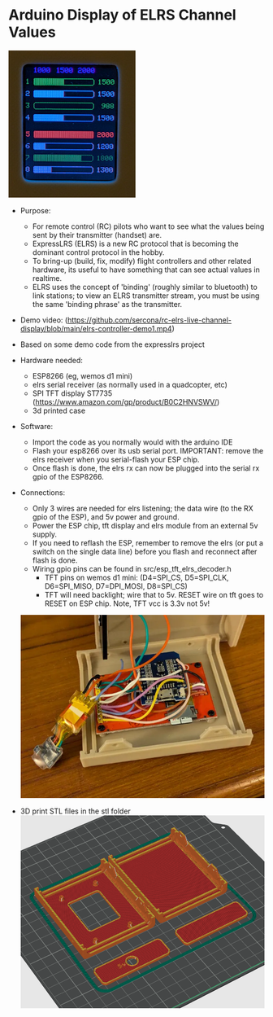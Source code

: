 # Arduino Display of ELRS Channel Values

![display](tft_channel_display.jpg)

* Purpose:
  - For remote control (RC) pilots who want to see what the values being sent by their transmitter (handset) are.
  - ExpressLRS (ELRS) is a new RC protocol that is becoming the dominant control protocol in the hobby.
  - To bring-up (build, fix, modify) flight controllers and other related hardware, its useful to have something that can see actual values in realtime.
  - ELRS uses the concept of 'binding' (roughly similar to bluetooth) to link stations; to view an ELRS transmitter stream, you must be using the same 'binding phrase' as the transmitter.


* Demo video: (https://github.com/sercona/rc-elrs-live-channel-display/blob/main/elrs-controller-demo1.mp4)

* Based on some demo code from the expresslrs project

* Hardware needed:
  - ESP8266 (eg, wemos d1 mini)
  - elrs serial receiver (as normally used in a quadcopter, etc)
  - SPI TFT display ST7735 (https://www.amazon.com/gp/product/B0C2HNVSWV/)
  - 3d printed case
  
* Software:
  - Import the code as you normally would with the arduino IDE
  - Flash your esp8266 over its usb serial port.  IMPORTANT: remove the elrs receiver when you serial-flash your ESP chip.
  - Once flash is done, the elrs rx can now be plugged into the serial rx gpio of the ESP8266.

* Connections:
  - Only 3 wires are needed for elrs listening; the data wire (to the RX gpio of the ESP), and 5v power and ground.
  - Power the ESP chip, tft display and elrs module from an external 5v supply.
  - If you need to reflash the ESP, remember to remove the elrs (or put a switch on the single data line) before you flash and reconnect after flash is done.
  - Wiring gpio pins can be found in src/esp_tft_elrs_decoder.h
    - TFT pins on wemos d1 mini: (D4=SPI_CS, D5=SPI_CLK, D6=SPI_MISO, D7=DPI_MOSI, D8=SPI_CS)
    - TFT will need backlight; wire that to 5v.  RESET wire on tft goes to RESET on ESP chip.  Note, TFT vcc is 3.3v not 5v!
  
  ![wiring](diy-build-wiring.png)

* 3D print STL files in the stl folder
  ![3dprints](3d-printables.png)

